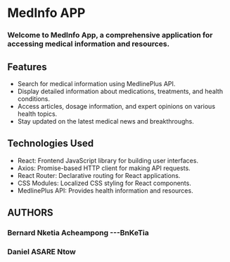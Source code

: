 # MedInfo APP
### Welcome to MedInfo App, a comprehensive application for accessing medical information and resources.

## Features
* Search for medical information using MedlinePlus API.
* Display detailed information about medications, treatments, and health conditions.
* Access articles, dosage information, and expert opinions on various health topics.
* Stay updated on the latest medical news and breakthroughs.

## Technologies Used
* React: Frontend JavaScript library for building user interfaces.
* Axios: Promise-based HTTP client for making API requests.
* React Router: Declarative routing for React applications.
* CSS Modules: Localized CSS styling for React components.
* MedlinePlus API: Provides health information and resources.


## AUTHORS
### Bernard Nketia Acheampong ---BnKeTia
### Daniel ASARE Ntow
